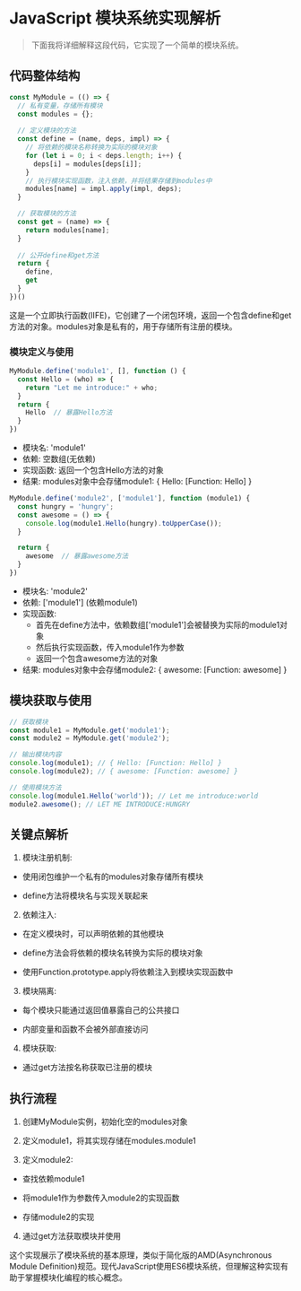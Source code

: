 # JavaScript 模块系统实现解析

> 下面我将详细解释这段代码，它实现了一个简单的模块系统。

## 代码整体结构
```js
const MyModule = (() => {
  // 私有变量，存储所有模块
  const modules = {};
  
  // 定义模块的方法
  const define = (name, deps, impl) => {
    // 将依赖的模块名称转换为实际的模块对象
    for (let i = 0; i < deps.length; i++) {
      deps[i] = modules[deps[i]];
    }
    // 执行模块实现函数，注入依赖，并将结果存储到modules中
    modules[name] = impl.apply(impl, deps);
  }

  // 获取模块的方法
  const get = (name) => {
    return modules[name];
  }
  
  // 公开define和get方法
  return {
    define,
    get
  }
})()
```

这是一个立即执行函数(IIFE)，它创建了一个闭包环境，返回一个包含define和get方法的对象。modules对象是私有的，用于存储所有注册的模块。


### 模块定义与使用

<!-- 定义module1 -->
```js
MyModule.define('module1', [], function () {
  const Hello = (who) => {
    return "Let me introduce:" + who;
  }
  return {
    Hello  // 暴露Hello方法
  }
})
```

- 模块名: 'module1'
- 依赖: 空数组(无依赖)
- 实现函数: 返回一个包含Hello方法的对象
- 结果: modules对象中会存储module1: { Hello: [Function: Hello] }

<!-- 定义module2 -->

```js
MyModule.define('module2', ['module1'], function (module1) {
  const hungry = 'hungry';
  const awesome = () => {
    console.log(module1.Hello(hungry).toUpperCase());
  }

  return {
    awesome  // 暴露awesome方法
  }
})
```

- 模块名: 'module2'
- 依赖: ['module1'] (依赖module1)
- 实现函数:
  - 首先在define方法中，依赖数组['module1']会被替换为实际的module1对象
  - 然后执行实现函数，传入module1作为参数
  - 返回一个包含awesome方法的对象
- 结果: modules对象中会存储module2: { awesome: [Function: awesome] }

## 模块获取与使用

```js
// 获取模块
const module1 = MyModule.get('module1');
const module2 = MyModule.get('module2');

// 输出模块内容
console.log(module1); // { Hello: [Function: Hello] }
console.log(module2); // { awesome: [Function: awesome] }

// 使用模块方法
console.log(module1.Hello('world')); // Let me introduce:world
module2.awesome(); // LET ME INTRODUCE:HUNGRY
```

## 关键点解析

1. 模块注册机制:

  - 使用闭包维护一个私有的modules对象存储所有模块

  - define方法将模块名与实现关联起来

2. 依赖注入:

  - 在定义模块时，可以声明依赖的其他模块

  - define方法会将依赖的模块名转换为实际的模块对象

  - 使用Function.prototype.apply将依赖注入到模块实现函数中

3. 模块隔离:

  - 每个模块只能通过返回值暴露自己的公共接口

  - 内部变量和函数不会被外部直接访问

4. 模块获取:

  - 通过get方法按名称获取已注册的模块

## 执行流程

1. 创建MyModule实例，初始化空的modules对象

2. 定义module1，将其实现存储在modules.module1

3. 定义module2:

  - 查找依赖module1

  - 将module1作为参数传入module2的实现函数

  - 存储module2的实现

4. 通过get方法获取模块并使用

这个实现展示了模块系统的基本原理，类似于简化版的AMD(Asynchronous Module Definition)规范。现代JavaScript使用ES6模块系统，但理解这种实现有助于掌握模块化编程的核心概念。